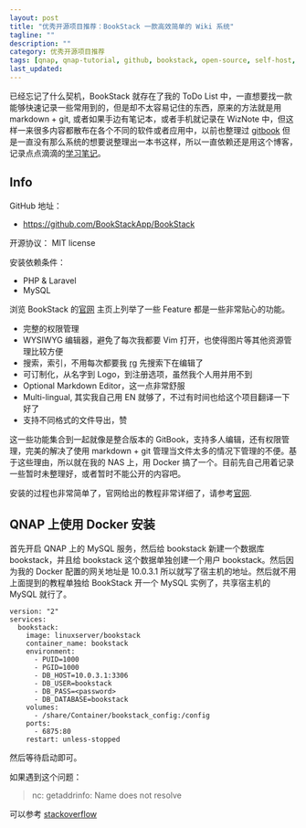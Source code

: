 ```yaml
---
layout: post
title: "优秀开源项目推荐：BookStack 一款高效简单的 Wiki 系统"
tagline: ""
description: ""
category: 优秀开源项目推荐
tags: [qnap, qnap-tutorial, github, bookstack, open-source, self-host, wiki, ]
last_updated:
---
```


已经忘记了什么契机，BookStack 就存在了我的 ToDo List 中，一直想要找一款能够快速记录一些常用到的，但是却不太容易记住的东西，原来的方法就是用 markdown + git, 或者如果手边有笔记本，或者手机就记录在 WizNote 中，但这样一来很多内容都散布在各个不同的软件或者应用中，以前也整理过 [gitbook](https://einverne.github.io/gitbook-tutorial/) 但是一直没有那么系统的想要说整理出一本书这样，所以一直依赖还是用这个博客，记录点点滴滴的[学习笔记](/categories.html#学习笔记)。

## Info

GitHub 地址：

- <https://github.com/BookStackApp/BookStack>

开源协议： MIT license

安装依赖条件：

- PHP & Laravel
- MySQL

浏览 BookStack 的[官网](https://www.bookstackapp.com/) 主页上列举了一些 Feature 都是一些非常贴心的功能。

- 完整的权限管理
- WYSIWYG 编辑器，避免了每次我都要 Vim 打开，也使得图片等其他资源管理比较方便
- 搜索，索引，不用每次都要我 [rg](/post/2019/09/ripgrep-recursively-searches-directories-using-regex-pattern.html) 先搜索下在编辑了
- 可订制化，从名字到 Logo，到注册选项，虽然我个人用并用不到
- Optional Markdown Editor，这一点非常舒服
- Multi-lingual, 其实我自己用 EN 就够了，不过有时间也给这个项目翻译一下好了
- 支持不同格式的文件导出，赞

这一些功能集合到一起就像是整合版本的 GitBook，支持多人编辑，还有权限管理，完美的解决了使用 markdown + git 管理当文件太多的情况下管理的不便。基于这些理由，所以就在我的 NAS 上，用 Docker 搞了一个。目前先自己用着记录一些暂时未整理好，或者暂时不能公开的内容吧。

安装的过程也非常简单了，官网给出的教程非常详细了，请参考[官网](https://www.bookstackapp.com/docs/admin/installation/).

## QNAP 上使用 Docker 安装
首先开启 QNAP 上的 MySQL 服务，然后给 bookstack 新建一个数据库 bookstack，并且给 bookstack 这个数据单独创建一个用户 bookstack。然后因为我的 Docker 配置的网关地址是 10.0.3.1 所以就写了宿主机的地址。然后就不用上面提到的教程单独给 BookStack 开一个 MySQL 实例了，共享宿主机的 MySQL 就行了。

	version: "2"
	services:
	  bookstack:
		image: linuxserver/bookstack
		container_name: bookstack
		environment:
		  - PUID=1000
		  - PGID=1000
		  - DB_HOST=10.0.3.1:3306
		  - DB_USER=bookstack
		  - DB_PASS=<password>
		  - DB_DATABASE=bookstack
		volumes:
		  - /share/Container/bookstack_config:/config
		ports:
		  - 6875:80
		restart: unless-stopped

然后等待启动即可。

如果遇到这个问题：

> nc: getaddrinfo: Name does not resolve

可以参考 [stackoverflow](https://stackoverflow.com/questions/54433522/docker-compose-and-postgres-name-does-not-resolve)


